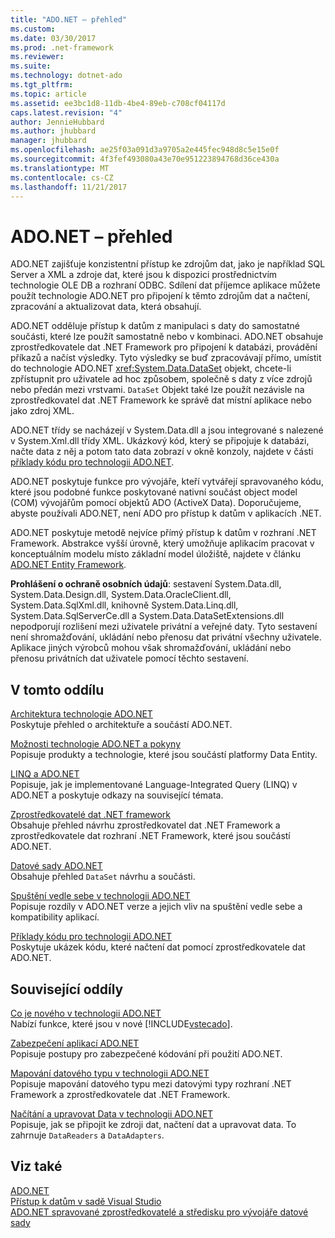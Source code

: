 ```yaml
---
title: "ADO.NET – přehled"
ms.custom: 
ms.date: 03/30/2017
ms.prod: .net-framework
ms.reviewer: 
ms.suite: 
ms.technology: dotnet-ado
ms.tgt_pltfrm: 
ms.topic: article
ms.assetid: ee3bc1d8-11db-4be4-89eb-c708cf04117d
caps.latest.revision: "4"
author: JennieHubbard
ms.author: jhubbard
manager: jhubbard
ms.openlocfilehash: ae25f03a091d3a9705a2e445fec948d8c5e15e0f
ms.sourcegitcommit: 4f3fef493080a43e70e951223894768d36ce430a
ms.translationtype: MT
ms.contentlocale: cs-CZ
ms.lasthandoff: 11/21/2017
---
```

# <a name="adonet-overview"></a>ADO.NET – přehled
ADO.NET zajišťuje konzistentní přístup ke zdrojům dat, jako je například SQL Server a XML a zdroje dat, které jsou k dispozici prostřednictvím technologie OLE DB a rozhraní ODBC. Sdílení dat příjemce aplikace můžete použít technologie ADO.NET pro připojení k těmto zdrojům dat a načtení, zpracování a aktualizovat data, která obsahují.  
  
 ADO.NET odděluje přístup k datům z manipulaci s daty do samostatné součásti, které lze použít samostatně nebo v kombinaci. ADO.NET obsahuje zprostředkovatele dat .NET Framework pro připojení k databázi, provádění příkazů a načíst výsledky. Tyto výsledky se buď zpracovávají přímo, umístit do technologie ADO.NET <xref:System.Data.DataSet> objekt, chcete-li zpřístupnit pro uživatele ad hoc způsobem, společně s daty z více zdrojů nebo předán mezi vrstvami. `DataSet` Objekt také lze použít nezávisle na zprostředkovatel dat .NET Framework ke správě dat místní aplikace nebo jako zdroj XML.  
  
 ADO.NET třídy se nacházejí v System.Data.dll a jsou integrované s nalezené v System.Xml.dll třídy XML. Ukázkový kód, který se připojuje k databázi, načte data z něj a potom tato data zobrazí v okně konzoly, najdete v části [příklady kódu pro technologii ADO.NET](../../../../docs/framework/data/adonet/ado-net-code-examples.md).  
  
 ADO.NET poskytuje funkce pro vývojáře, kteří vytvářejí spravovaného kódu, které jsou podobné funkce poskytované nativní součást object model (COM) vývojářům pomocí objektů ADO (ActiveX Data). Doporučujeme, abyste používali ADO.NET, není ADO pro přístup k datům v aplikacích .NET.  
  
 ADO.NET poskytuje metodě nejvíce přímý přístup k datům v rozhraní .NET Framework. Abstrakce vyšší úrovně, který umožňuje aplikacím pracovat v konceptuálním modelu místo základní model úložiště, najdete v článku [ADO.NET Entity Framework](../../../../docs/framework/data/adonet/ef/index.md).  
  
 **Prohlášení o ochraně osobních údajů**: sestavení System.Data.dll, System.Data.Design.dll, System.Data.OracleClient.dll, System.Data.SqlXml.dll, knihovně System.Data.Linq.dll, System.Data.SqlServerCe.dll a System.Data.DataSetExtensions.dll nepodporují rozlišení mezi uživatele privátní a veřejné daty.  Tyto sestavení není shromažďování, ukládání nebo přenosu dat privátní všechny uživatele. Aplikace jiných výrobců mohou však shromažďování, ukládání nebo přenosu privátních dat uživatele pomocí těchto sestavení.  
  
## <a name="in-this-section"></a>V tomto oddílu  
 [Architektura technologie ADO.NET](../../../../docs/framework/data/adonet/ado-net-architecture.md)  
 Poskytuje přehled o architektuře a součástí ADO.NET.  
  
 [Možnosti technologie ADO.NET a pokyny](../../../../docs/framework/data/adonet/ado-net-technology-options-and-guidelines.md)  
 Popisuje produkty a technologie, které jsou součástí platformy Data Entity.  
  
 [LINQ a ADO.NET](../../../../docs/framework/data/adonet/linq-and-ado-net.md)  
 Popisuje, jak je implementované Language-Integrated Query (LINQ) v ADO.NET a poskytuje odkazy na související témata.  
  
 [Zprostředkovatelé dat .NET framework](../../../../docs/framework/data/adonet/data-providers.md)  
 Obsahuje přehled návrhu zprostředkovatel dat .NET Framework a zprostředkovatele dat rozhraní .NET Framework, které jsou součástí ADO.NET.  
  
 [Datové sady ADO.NET](../../../../docs/framework/data/adonet/ado-net-datasets.md)  
 Obsahuje přehled `DataSet` návrhu a součásti.  
  
 [Spuštění vedle sebe v technologii ADO.NET](../../../../docs/framework/data/adonet/side-by-side-execution.md)  
 Popisuje rozdíly v ADO.NET verze a jejich vliv na spuštění vedle sebe a kompatibility aplikací.  
  
 [Příklady kódu pro technologii ADO.NET](../../../../docs/framework/data/adonet/ado-net-code-examples.md)  
 Poskytuje ukázek kódu, které načtení dat pomocí zprostředkovatele dat ADO.NET.  
  
## <a name="related-sections"></a>Související oddíly  
 [Co je nového v technologii ADO.NET](../../../../docs/framework/data/adonet/whats-new.md)  
 Nabízí funkce, které jsou v nové [!INCLUDE[vstecado](../../../../includes/vstecado-md.md)].  
  
 [Zabezpečení aplikací ADO.NET](../../../../docs/framework/data/adonet/securing-ado-net-applications.md)  
 Popisuje postupy pro zabezpečené kódování při použití ADO.NET.  
  
 [Mapování datového typu v technologii ADO.NET](../../../../docs/framework/data/adonet/data-type-mappings-in-ado-net.md)  
 Popisuje mapování datového typu mezi datovými typy rozhraní .NET Framework a zprostředkovatele dat .NET Framework.  
  
 [Načítání a upravovat Data v technologii ADO.NET](../../../../docs/framework/data/adonet/retrieving-and-modifying-data.md)  
 Popisuje, jak se připojit ke zdroji dat, načtení dat a upravovat data. To zahrnuje `DataReaders` a `DataAdapters`.  
  
## <a name="see-also"></a>Viz také  
 [ADO.NET](../../../../docs/framework/data/adonet/index.md)  
 [Přístup k datům v sadě Visual Studio](/visualstudio/data-tools/accessing-data-in-visual-studio)  
 [ADO.NET spravované zprostředkovatelé a středisku pro vývojáře datové sady](http://go.microsoft.com/fwlink/?LinkId=217917)
